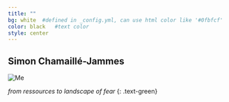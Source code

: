 ```yaml
---
title: ""
bg: white  #defined in _config.yml, can use html color like '#0fbfcf'
color: black   #text color
style: center
---
```


## Simon Chamaillé-Jammes

![Me](https://www.dropbox.com/s/a0nxzfo6ybcmbjb/me.jpg "Me with a beard")

*from ressources to landscape of fear*
{: .text-green}

